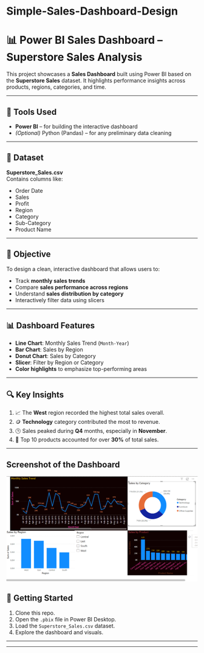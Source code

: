 # Simple-Sales-Dashboard-Design

# 📊 Power BI Sales Dashboard – Superstore Sales Analysis

This project showcases a **Sales Dashboard** built using Power BI based on the **Superstore Sales** dataset. It highlights performance insights across products, regions, categories, and time.

---

## 🧰 Tools Used
- **Power BI** – for building the interactive dashboard
- *(Optional)* Python (Pandas) – for any preliminary data cleaning

---

## 📁 Dataset
**Superstore_Sales.csv**  
Contains columns like:
- Order Date
- Sales
- Profit
- Region
- Category
- Sub-Category
- Product Name

---

## 🎯 Objective
To design a clean, interactive dashboard that allows users to:
- Track **monthly sales trends**
- Compare **sales performance across regions**
- Understand **sales distribution by category**
- Interactively filter data using slicers

---

## 📊 Dashboard Features
- **Line Chart**: Monthly Sales Trend (`Month-Year`)
- **Bar Chart**: Sales by Region
- **Donut Chart**: Sales by Category
- **Slicer**: Filter by Region or Category
- **Color highlights** to emphasize top-performing areas

---

## 🔍 Key Insights
1. 📈 The **West** region recorded the highest total sales overall.
2. 🪙 **Technology** category contributed the most to revenue.
3. 🕒 Sales peaked during **Q4** months, especially in **November**.
4. 🧾 Top 10 products accounted for over **30%** of total sales.

---
## Screenshot of the Dashboard
![Dashboard Preview](Superstore.png)

## 🚀 Getting Started
1. Clone this repo.
2. Open the `.pbix` file in Power BI Desktop.
3. Load the `Superstore_Sales.csv` dataset.
4. Explore the dashboard and visuals.

---


---
